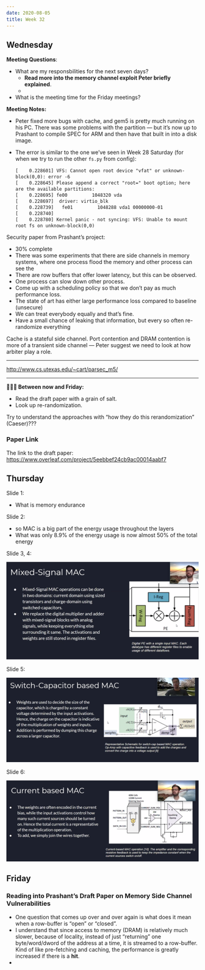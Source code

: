 ```yaml
---
date: 2020-08-05
title: Week 32
---
```


## Wednesday

**Meeting Questions**:

- What are my responsbilities for the next seven days?
  - **Read more into the memory channel exploit Peter briefly explained**.
  - 
- What is the meeting time for the Friday meetings?

**Meeting Notes:**

- Peter fixed more bugs with cache, and gem5 is pretty much running on his PC. There was some problems with the partition — but it’s now up to Prashant to compile SPEC for ARM and then have that built in into a disk image.

- The error is similar to the one we’ve seen in Week 28 Saturday (for when we try to run the other `fs.py` from config):

  ```
  [    0.228601] VFS: Cannot open root device "vfat" or unknown-block(0,0): error -6
  [    0.228645] Please append a correct "root=" boot option; here are the available partitions:
  [    0.228695] fe00         1048320 vda
  [    0.228697]  driver: virtio_blk
  [    0.228739]   fe01         1048288 vda1 00000000-01
  [    0.228740]
  [    0.228780] Kernel panic - not syncing: VFS: Unable to mount root fs on unknown-block(0,0)
  ```

Security paper from Prashant’s project:

- 30% complete
- There was some experiments that there are side channels in memory systems, where one process flood the memory and other process can see the 
- There are row buffers that offer lower latency, but this can be observed. 
- One process can slow down other process.
- Come up with a scheduling policy so that we don’t pay as much performance loss. 
- The state of art has either large performance loss compared to baseline (unsecure)
- We can treat everybody equally and that’s fine. 
- Have a small chance of leaking that information, but every so often re-randomize everything



Cache is a stateful side channel. Port contention and DRAM contention is more of a transient side channel — Peter suggest we need to look at how arbiter play a role.

---

http://www.cs.utexas.edu/~cart/parsec_m5/

---

**🤾🏻‍♂️ Between now and Friday:**

- Read the draft paper with a grain of salt.
- Look up re-randomization.

Try to understand the approaches with “how they do this rerandomization” (Caeser)???

### Paper Link

The link to the draft paper: https://www.overleaf.com/project/5eebbef24cb9ac00014aabf7

## Thursday

Slide 1:

- What is memory endurance

Slide 2:

- so MAC is a big part of the energy usage throughout the layers
- What was only 8.9% of the energy usage is now almost 50% of the total energy

Slide 3, 4:

![image-20200806141110829](assets/image-20200806141110829.png)

Slide 5:

![image-20200806142605605](assets/image-20200806142605605.png)

Slide 6:

![image-20200806142630129](assets/image-20200806142630129.png)

## Friday

### Reading into Prashant’s Draft Paper on Memory Side Channel Vulnerabilities

- One question that comes up over and over again is what does it mean when a row-buffer is “open” or “closed”.
- I understand that since access to memory (DRAM) is relatively much slower, because of locality, instead of just “returning” one byte/word/dword of the address at a time, it is streamed to a row-buffer. Kind of like pre-fetching and caching, the performance is greatly increased if there is a **hit**.
- 